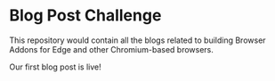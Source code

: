 # Blog Post Challenge

This repository would contain all the blogs related to building Browser Addons for Edge and other Chromium-based browsers.

Our first blog post is live!
